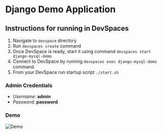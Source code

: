 # Django Demo Application

## Instructions for running in DevSpaces

  1. Navigate to `devspace` directory
  2. Run `devspaces create` command
  3. Once DevSpace is ready, start it using command `devspaces start django-mysql-demo`
  4. Connect to DevSpace by running `devspaces exec django-mysql-demo` command.
  5. From your DevSpace run startup script `./start.sh`



### Admin Credentials

  * _Username:_ **admin**
  * _Password:_ **password**


### Demo

![Demo](https://drive.google.com/uc?export=view&id=1Y8_6b00VfiOiesS249kKAx7hqGwExtzT)
